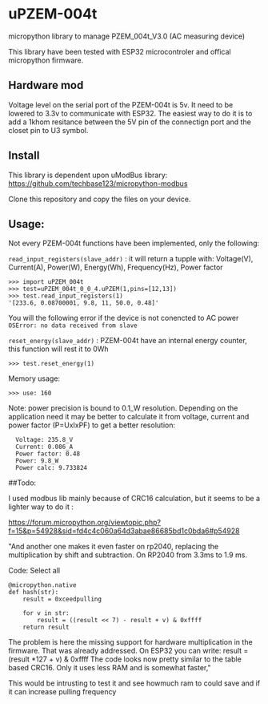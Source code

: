 # uPZEM-004t

micropython library to manage PZEM_004t_V3.0 (AC measuring device)


This library have been tested with ESP32 microcontroler and offical micropython firmware.

## Hardware mod
Voltage level on the serial port of the PZEM-004t is 5v.
It need to be lowered to 3.3v to communicate with ESP32.
The easiest way to do it is to add a 1khom resitance between the 5V pin of the connectign port and the closet pin to U3 symbol.

## Install
This library is dependent upon uModBus library: https://github.com/techbase123/micropython-modbus

Clone this repository and copy the files on your device.

## Usage:

Not every PZEM-004t functions have been implemented, only the following:

  ```read_input_registers(slave_addr)``` : it will return a tupple with: Voltage(V), Current(A), Power(W), Energy(Wh), Frequency(Hz), Power factor
  
```
>>> import uPZEM_004t
>>> test=uPZEM_004t_0_0_4.uPZEM(1,pins=[12,13])
>>> test.read_input_registers(1)
'[233.6, 0.08700001, 9.8, 11, 50.0, 0.48]'
```
You will the following error if the device is not conencted to AC power ```OSError: no data received from slave```



  ```reset_energy(slave_addr)``` : PZEM-004t have an internal energy counter, this function will rest it to 0Wh

```
>>> test.reset_energy(1)
```

Memory usage:
```
>>> use: 160
```


Note: power precision is bound to 0.1_W resolution.
Depending on the application need it may be better to calculate it from voltage, 
current and power factor (P=UxIxPF) to get a better resolution:
```
  Voltage: 235.8_V
  Current: 0.086_A
  Power factor: 0.48
  Power: 9.8_W
  Power calc: 9.733824
```

##Todo:

I used modbus lib mainly because of CRC16 calculation, but it seems to be a lighter way to do it :

https://forum.micropython.org/viewtopic.php?f=15&p=54928&sid=fd4c4c060a64d3abae86685bd1c0bda6#p54928

"And another one makes it even faster on rp2040, replacing the multiplication by shift and subtraction. On RP2040 from 3.3ms to 1.9 ms.

Code: Select all
```
@micropython.native
def hash(str):
    result = 0xceedpulling

    for v in str:
        result = ((result << 7) - result + v) & 0xffff
    return result
```
The problem is here the missing support for hardware multiplication in the firmware. That was already addressed.
On ESP32 you can write:
result = (result *127 + v) & 0xffff
The code looks now pretty similar to the table based CRC16. Only it uses less RAM and is somewhat faster,"

This would be intrusting to test it and see howmuch ram to could save and if it can increase pulling frequency
